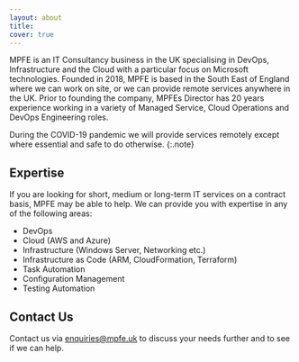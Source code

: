 ```yaml
---
layout: about
title: 
cover: true
---
```


MPFE is an IT Consultancy business in the UK specialising in DevOps, Infrastructure and the Cloud with a particular focus on Microsoft technologies. Founded in 2018, MPFE is based in the South East of England where we can work on site, or we can provide remote services anywhere in the UK. Prior to founding the company, MPFEs Director has 20 years experience working in a variety of Managed Service, Cloud Operations and DevOps Engineering roles.

During the COVID-19 pandemic we will provide services remotely except where essential and safe to do otherwise.
{:.note}

## Expertise

If you are looking for short, medium or long-term IT services on a contract basis, MPFE may be able to help. We can provide you with expertise in any of the following areas:

- DevOps
- Cloud (AWS and Azure)
- Infrastructure (Windows Server, Networking etc.)
- Infrastructure as Code (ARM, CloudFormation, Terraform)
- Task Automation
- Configuration Management
- Testing Automation

## Contact Us

Contact us via [enquiries@mpfe.uk](mailto:enquiries@mpfe.uk) to discuss your needs further and to see if we can help.
